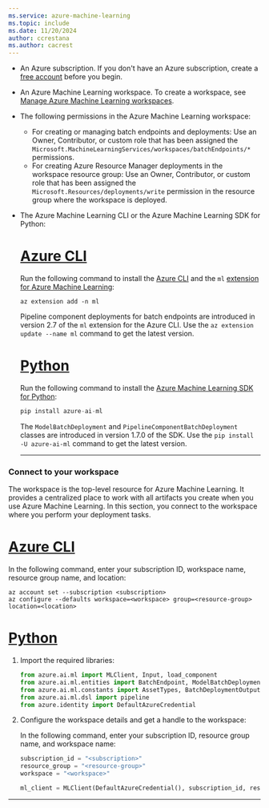 ```yaml
---
ms.service: azure-machine-learning
ms.topic: include
ms.date: 11/20/2024
author: ccrestana
ms.author: cacrest
---
```


- An Azure subscription. If you don't have an Azure subscription, create a [free account](https://azure.microsoft.com/pricing/purchase-options/azure-account?cid=msft_learn) before you begin.
- An Azure Machine Learning workspace. To create a workspace, see [Manage Azure Machine Learning workspaces](../how-to-manage-workspace.md).
- The following permissions in the Azure Machine Learning workspace:
  - For creating or managing batch endpoints and deployments: Use an Owner, Contributor, or custom role that has been assigned the `Microsoft.MachineLearningServices/workspaces/batchEndpoints/*` permissions.
  - For creating Azure Resource Manager deployments in the workspace resource group: Use an Owner, Contributor, or custom role that has been assigned the `Microsoft.Resources/deployments/write` permission in the resource group where the workspace is deployed.
- The Azure Machine Learning CLI or the Azure Machine Learning SDK for Python:

  # [Azure CLI](#tab/cli)

  Run the following command to install the [Azure CLI](/cli/azure/install-azure-cli) and the `ml` [extension for Azure Machine Learning](../how-to-configure-cli.md):

  ```azurecli
  az extension add -n ml
  ```

  Pipeline component deployments for batch endpoints are introduced in version 2.7 of the `ml` extension for the Azure CLI. Use the `az extension update --name ml` command to get the latest version.

  # [Python](#tab/python)

  Run the following command to install the [Azure Machine Learning SDK for Python](https://aka.ms/sdk-v2-install):

  ```python
  pip install azure-ai-ml
  ```

  The `ModelBatchDeployment` and `PipelineComponentBatchDeployment` classes are introduced in version 1.7.0 of the SDK. Use the `pip install -U azure-ai-ml` command to get the latest version.

  ---

### Connect to your workspace

The workspace is the top-level resource for Azure Machine Learning. It provides a centralized place to work with all artifacts you create when you use Azure Machine Learning. In this section, you connect to the workspace where you perform your deployment tasks.

# [Azure CLI](#tab/cli)

In the following command, enter your subscription ID, workspace name, resource group name, and location:

```azurecli
az account set --subscription <subscription>
az configure --defaults workspace=<workspace> group=<resource-group> location=<location>
```

# [Python](#tab/python)

1. Import the required libraries:

   ```python
   from azure.ai.ml import MLClient, Input, load_component
   from azure.ai.ml.entities import BatchEndpoint, ModelBatchDeployment, ModelBatchDeploymentSettings, PipelineComponentBatchDeployment, Model, AmlCompute, Data, BatchRetrySettings, CodeConfiguration, Environment, Data
   from azure.ai.ml.constants import AssetTypes, BatchDeploymentOutputAction
   from azure.ai.ml.dsl import pipeline
   from azure.identity import DefaultAzureCredential
   ```

1. Configure the workspace details and get a handle to the workspace:

   In the following command, enter your subscription ID, resource group name, and workspace name:

   ```python
   subscription_id = "<subscription>"
   resource_group = "<resource-group>"
   workspace = "<workspace>"
   
   ml_client = MLClient(DefaultAzureCredential(), subscription_id, resource_group, workspace)
   ```

---
